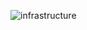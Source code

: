 ![infrastructure](https://github.com/andrii-yahodka/bank-transactions-serverless-aws-cloudformation/assets/31447820/d519db98-2b6c-4396-92e3-4f5c92270601)
